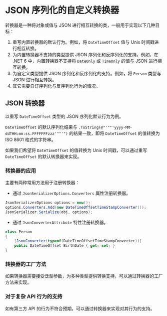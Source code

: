 ﻿# JSON 序列化的自定义转换器

转换器是一种将对象或值与 JSON 进行相互转换的类，一般用于实现以下几种目标：

1. 重写内置转换器的默认行为。例如，将 `DateTimeOffset` 值与 Unix 时间戳进行相互转换。
2. 为内置转换器不支持的类型提供 JSON 序列化和反序列化的支持。例如，在 .NET 6 中，内置转换器不支持将 `DateOnly` 或 `TimeOnly` 的值与 JSON 进行相互转换。
3. 为自定义类型提供 JSON 序列化和反序列化的支持。例如，将 `Person` 类型与 JSON 进行相互转换。
4. 其它需要自订序列化与反序列化行为的情况。

## JSON 转换器

以重写 `DateTimeOffset` 类型的 JSON 序列化默认行为为例。

`DateTimeOffset` 的默认序列化结果与 `.ToString(@"'""'yyyy-MM-ddTHH:mm:ss.FFFFFFFzzz'""'")` 的结果一致，即将
`DateTimeOffset` 的值转换为 ISO 8601 格式的字符串。

如果我们希望将 `DateTimeOffset` 的值转换为 Unix 时间戳，可以通过重写 `DateTimeOffset` 的默认转换器来实现。

### 转换器的应用

主要有两种常用方法用于注册转换器：

- 通过 `JsonSerializerOptions.Converters` 属性注册转换器。

```csharp
JsonSerializerOptions options = new();
options.Converters.Add(new DateTimeOffsetTimeStampConverter());
JsonSerializer.Serialize(obj, options);
```

- 通过 `JsonConverterAttribute` 特性注册转换器。

```csharp
class Person
{
    [JsonConverter(typeof(DateTimeOffsetTimeStampConverter))]
    public DateTimeOffset BirthDate { get; set; }
}
```

### 转换器的工厂方法

如果转换器需要接受泛型参数，为多种类型提供转换支持，可以通过转换器的工厂方法来实现。

### 对于复杂 API 行为的支持

如有第三方 API 的行为不符合预期，可以通过转换器来实现对其行为的支持。
